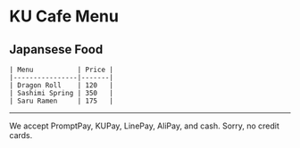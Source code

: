 # KU Cafe Menu


## Japansese Food

    | Menu           | Price |
    |----------------|-------|
    | Dragon Roll    | 120   |
    | Sashimi Spring | 350   |
    | Saru Ramen     | 175   |
---


We accept PromptPay, KUPay, LinePay, AliPay, and cash. Sorry, no credit cards.
